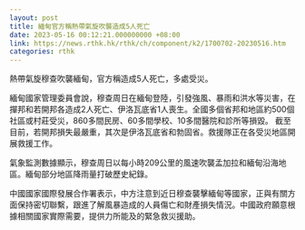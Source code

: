 ```yaml
---
layout: post
title: 緬甸官方稱熱帶氣旋吹襲造成5人死亡
date: 2023-05-16 00:12:21.000000000 +08:00
link: https://news.rthk.hk/rthk/ch/component/k2/1700702-20230516.htm
categories: rthk
---
```


熱帶氣旋穆查吹襲緬甸，官方稱造成5人死亡，多處受災。

緬甸國家管理委員會說，穆查周日在緬甸登陸，引發強風、暴雨和洪水等災害，在撣邦和若開邦各造成2人死亡、伊洛瓦底省1人喪生。全國多個省邦和地區約500個社區或村莊受災，860多間民房、60多間學校、10多間醫院和診所等損毀。
截至目前，若開邦損失最嚴重，其次是伊洛瓦底省和勃固省。救援隊正在各受災地區開展救援工作。

氣象監測數據顯示，穆查周日以每小時209公里的風速吹襲孟加拉和緬甸沿海地區。緬甸部分地區降雨量打破歷史紀錄。

中國國家國際發展合作署表示，中方注意到近日穆查襲擊緬甸等國家，正與有關方面保持密切聯繫，跟進了解風暴造成的人員傷亡和財產損失情況。中國政府願意根據相關國家實際需要，提供力所能及的緊急救災援助。
